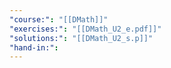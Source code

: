```yaml
---
"course:": "[[DMath]]"
"exercises:": "[[DMath_U2_e.pdf]]"
"solutions:": "[[DMath_U2_s.p]]"
"hand-in:":
---
```

